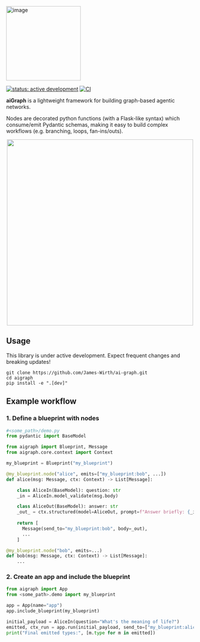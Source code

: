 <img width="200" alt="image" src="https://github.com/user-attachments/assets/43b3992e-ee0f-4c98-ada9-b2a3d287a969" />

[![status: active development](https://img.shields.io/badge/status-active--development-orange)]()
[![CI](https://github.com/James-Wirth/ai-graph/actions/workflows/ci.yml/badge.svg)](https://github.com/James-Wirth/ai-graph/actions/workflows/ci.yml)


**aiGraph** is a lightweight framework for building graph-based agentic networks.

Nodes are decorated python functions (with a Flask-like syntax) which consume/emit Pydantic schemas, making it easy to build complex workflows (e.g. branching, loops, fan-ins/outs). 

<p align="center">
  <img src="https://github.com/user-attachments/assets/8dae2ebd-8742-44ec-858a-553067c6a6b8" width="500" />
</p>

## Usage

This library is under active development. 
Expect frequent changes and breaking updates!

```
git clone https://github.com/James-Wirth/ai-graph.git
cd aigraph
pip install -e ".[dev]"  
```

## Example workflow

### 1. Define a blueprint with nodes

```python
#<some_path>/demo.py
from pydantic import BaseModel

from aigraph import Blueprint, Message
from aigraph.core.context import Context

my_blueprint = Blueprint("my_blueprint")

@my_blueprint.node("alice", emits=["my_blueprint:bob", ...])
def alice(msg: Message, ctx: Context) -> List[Message]:

    class AliceIn(BaseModel): question: str
    _in = AliceIn.model_validate(msg.body)

    class AliceOut(BaseModel): answer: str
    _out_ = ctx.structured(model=AliceOut, prompt=f"Answer briefly: {_in.question}")
    
    return [
      Message(send_to="my_blueprint:bob", body=_out),
      ...
    ]

@my_blueprint.node("bob", emits=...)
def bob(msg: Message, ctx: Context) -> List[Message]:
    ...
```

### 2. Create an app and include the blueprint


```python
from aigraph import App
from <some_path>.demo import my_blueprint

app = App(name="app")
app.include_blueprint(my_blueprint)

initial_payload = AliceIn(question="What's the meaning of life?")
emitted, ctx_run = app.run(initial_payload, send_to=["my_blueprint:alice"])
print("Final emitted types:", [m.type for m in emitted])
```

